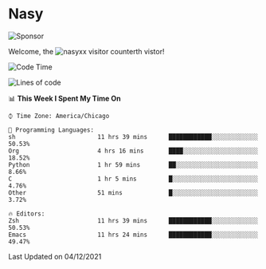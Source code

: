 # Nasy

<!--
<p align="center">
<img height="200" src="https://github-readme-stats.vercel.app/api?username=nasyxx&count_private=true&show_icons=true&theme=dracula&include_all_commits=true"/>
<img height="200" src="https://github-readme-stats.vercel.app/api/top-langs/?username=nasyxx&theme=dracula&hide=html,jupyter+notebook&count_private=true&show_icons=true"/>
</p>

  
----------------
-->

![Sponsor](https://img.shields.io/static/v1.svg?label=Sponsor&message=%E2%9D%A4&logo=GitHub&style=flat&color=pink)
 
Welcome, the ![nasyxx visitor counter](https://count.getloli.com/get/@nasyxx?theme=rule34)th vistor!
 
<!--START_SECTION:waka-->
![Code Time](http://img.shields.io/badge/Code%20Time-1%2C517%20hrs%2013%20mins-blue)

![Lines of code](https://img.shields.io/badge/From%20Hello%20World%20I%27ve%20Written-5%20Million%20lines%20of%20code-blue)

📊 **This Week I Spent My Time On** 

```text
⌚︎ Time Zone: America/Chicago

💬 Programming Languages: 
sh                       11 hrs 39 mins      ████████████░░░░░░░░░░░░░   50.53% 
Org                      4 hrs 16 mins       ████░░░░░░░░░░░░░░░░░░░░░   18.52% 
Python                   1 hr 59 mins        ██░░░░░░░░░░░░░░░░░░░░░░░   8.66% 
C                        1 hr 5 mins         █░░░░░░░░░░░░░░░░░░░░░░░░   4.76% 
Other                    51 mins             █░░░░░░░░░░░░░░░░░░░░░░░░   3.72%

🔥 Editors: 
Zsh                      11 hrs 39 mins      ████████████░░░░░░░░░░░░░   50.53% 
Emacs                    11 hrs 24 mins      ████████████░░░░░░░░░░░░░   49.47%

```


 Last Updated on 04/12/2021
<!--END_SECTION:waka-->

<!-- ![visitors](https://visitor-badge.laobi.icu/badge?page_id=nasyxx.nasyxx) -->
